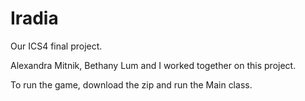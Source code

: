 # Iradia
Our ICS4 final project.

Alexandra Mitnik, Bethany Lum and I worked together on this project.

To run the game, download the zip and run the Main class.
